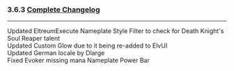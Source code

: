 ### 3.6.3 [Complete Changelog](https://github.com/eltreum0/eltruism/blob/main/Changelog.md)
___
Updated EltreumExecute Nameplate Style Filter to check for Death Knight's Soul Reaper talent\
Updated Custom Glow due to it being re-added to ElvUI\
Updated German locale by Dlarge\
Fixed Evoker missing mana Nameplate Power Bar
